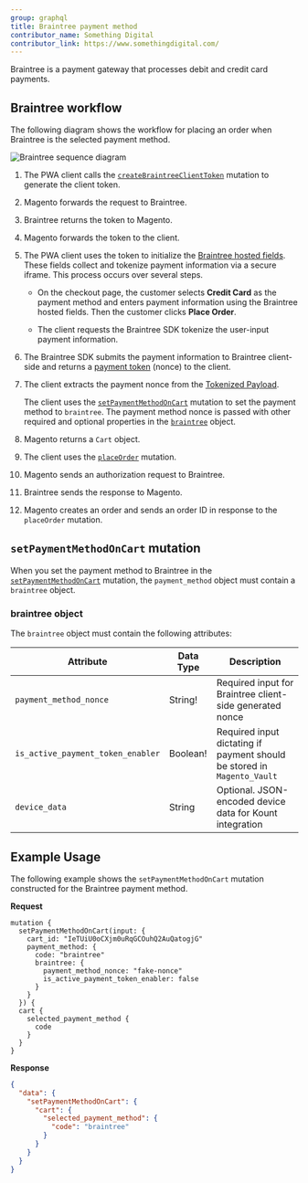 ```yaml
---
group: graphql
title: Braintree payment method
contributor_name: Something Digital
contributor_link: https://www.somethingdigital.com/
---
```


Braintree is a payment gateway that processes debit and credit card payments.

## Braintree workflow

The following diagram shows the workflow for placing an order when Braintree is the selected payment method.

![Braintree sequence diagram]({{site.baseurl}}/common/images/graphql/braintree.svg)

1. The PWA client calls the [`createBraintreeClientToken`]({{page.baseurl}}/graphql/mutations/create-braintree-client-token.html) mutation to generate the client token.

2. Magento forwards the request to Braintree.

3. Braintree returns the token to Magento.

4. Magento forwards the token to the client.

5. The PWA client uses the token to initialize the [Braintree hosted fields](https://developers.braintreepayments.com/guides/hosted-fields/overview/javascript/v3). These fields collect and tokenize payment information via a secure iframe. This process occurs over several steps.

   -  On the checkout page, the customer selects **Credit Card** as the payment method and enters payment information using the Braintree hosted fields. Then the customer clicks **Place Order**.

   -  The client requests the Braintree SDK tokenize the user-input payment information.

6. The Braintree SDK submits the payment information to Braintree client-side and returns a [payment token](https://braintree.github.io/braintree-web/3.46.0/HostedFields.html#tokenize) (nonce) to the client.

7. The client extracts the payment nonce from the [Tokenized Payload](https://braintree.github.io/braintree-web/3.46.0/HostedFields.html#~tokenizePayload).

   The client uses the [`setPaymentMethodOnCart`]({{page.baseurl}}/graphql/mutations/set-payment-method.html) mutation to set the payment method to `braintree`. The payment method nonce is passed with other required and optional properties in the [`braintree`](#braintree-object) object.

8. Magento returns a `Cart` object.

9. The client uses the [`placeOrder`]({{page.baseurl}}/graphql/mutations/place-order.html) mutation.

10. Magento sends an authorization request to Braintree.

11. Braintree sends the response to Magento.

12. Magento creates an order and sends an order ID in response to the `placeOrder` mutation.

## `setPaymentMethodOnCart` mutation

When you set the payment method to Braintree in the [`setPaymentMethodOnCart`]({{page.baseurl}}/graphql/mutations/set-payment-method.html) mutation, the `payment_method` object must contain a `braintree` object.

### braintree object

The `braintree` object must contain the following attributes:

Attribute |  Data Type | Description
--- | --- | ---
`payment_method_nonce` | String! | Required input for Braintree client-side generated nonce
`is_active_payment_token_enabler` | Boolean! | Required input dictating if payment should be stored in `Magento_Vault`
`device_data` | String | Optional. JSON-encoded device data for Kount integration

## Example Usage

The following example shows the `setPaymentMethodOnCart` mutation constructed for the Braintree payment method.

**Request**

```text
mutation {
  setPaymentMethodOnCart(input: {
    cart_id: "IeTUiU0oCXjm0uRqGCOuhQ2AuQatogjG"
    payment_method: {
      code: "braintree"
      braintree: {
        payment_method_nonce: "fake-nonce"
        is_active_payment_token_enabler: false
      }
    }
  }) {
  cart {
    selected_payment_method {
      code
    }
  }
}
```

**Response**

```json
{
  "data": {
    "setPaymentMethodOnCart": {
      "cart": {
        "selected_payment_method": {
          "code": "braintree"
        }
      }
    }
  }
}
```
